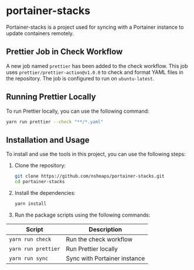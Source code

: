 # portainer-stacks

Portainer-stacks is a project used for syncing with a Portainer instance to update containers remotely.

## Prettier Job in Check Workflow

A new job named `prettier` has been added to the check workflow. This job uses `prettier/prettier-action@v1.0.0` to check and format YAML files in the repository. The job is configured to run on `ubuntu-latest`.

## Running Prettier Locally

To run Prettier locally, you can use the following command:

```sh
yarn run prettier --check "**/*.yaml"
```

## Installation and Usage

To install and use the tools in this project, you can use the following steps:

1. Clone the repository:
   ```sh
   git clone https://github.com/nsheaps/portainer-stacks.git
   cd portainer-stacks
   ```

2. Install the dependencies:
   ```sh
   yarn install
   ```

3. Run the package scripts using the following commands:

| Script       | Description                                      |
|--------------|--------------------------------------------------|
| `yarn run check` | Run the check workflow                           |
| `yarn run prettier` | Run Prettier locally                           |
| `yarn run sync`  | Sync with Portainer instance                     |

